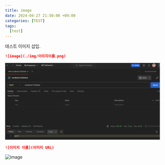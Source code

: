 ```yaml
---
title: image
date: 2024-04-27 21:50:00 +09:00
categories: [TEST]
tags: 
  [test]
---
```


테스트 이미지 삽입.

```md
![image](./img/이미지이름.png)
```
![image](/assets/img/postman-post.png)


```md
![이미지 이름](이미지 URL)
```

![image](https://file.newswire.co.kr/data/datafile2/thumb_480/2008/12/2039103817_20081204102208_5415926347.jpg)




